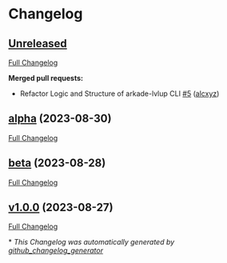 # Changelog

## [Unreleased](https://github.com/alcxyz/arkade-lvlup/tree/HEAD)

[Full Changelog](https://github.com/alcxyz/arkade-lvlup/compare/alpha...HEAD)

**Merged pull requests:**

- Refactor Logic and Structure of arkade-lvlup CLI [\#5](https://github.com/alcxyz/arkade-lvlup/pull/5) ([alcxyz](https://github.com/alcxyz))

## [alpha](https://github.com/alcxyz/arkade-lvlup/tree/alpha) (2023-08-30)

[Full Changelog](https://github.com/alcxyz/arkade-lvlup/compare/beta...alpha)

## [beta](https://github.com/alcxyz/arkade-lvlup/tree/beta) (2023-08-28)

[Full Changelog](https://github.com/alcxyz/arkade-lvlup/compare/v1.0.0...beta)

## [v1.0.0](https://github.com/alcxyz/arkade-lvlup/tree/v1.0.0) (2023-08-27)

[Full Changelog](https://github.com/alcxyz/arkade-lvlup/compare/cab0c40d70ea46dc7170f1e7d09b1d89d5285268...v1.0.0)



\* *This Changelog was automatically generated by [github_changelog_generator](https://github.com/github-changelog-generator/github-changelog-generator)*
